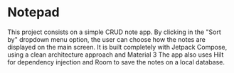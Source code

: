 # Notepad

This project consists on a simple CRUD note app. By clicking in the "Sort by" dropdown menu option, the user can choose how the notes are displayed on the main screen.
It is built completely with Jetpack Compose, using a clean architecture approach and Material 3
The app also uses Hilt for dependency injection and Room to save the notes on a local database.
